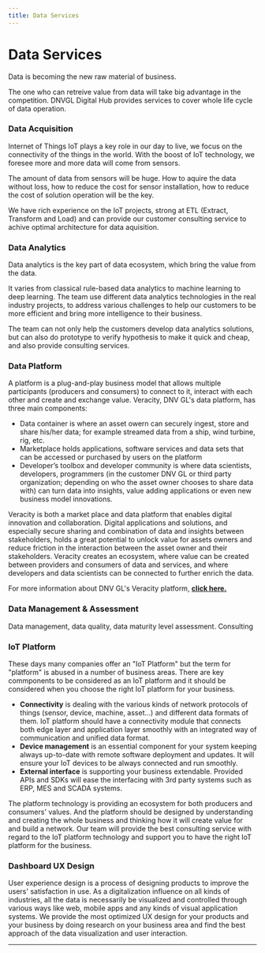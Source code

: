 ```yaml
---
title: Data Services
---
```


# Data Services
Data is becoming the new raw material of business. 

The one who can retreive value from data will take big advantage in the competition. DNVGL Digital Hub provides services to cover whole life cycle of data operation.

[//]: <> (To bring value from data needs relevant competence, it is well known the 5-V challenges of data. )

### Data Acquisition
Internet of Things IoT plays a key role in our day to live, we focus on the connectivity of the things in the world.
With the boost of IoT technology, we foresee more and more data will come from sensors. 

The amount of data from sensors will be huge. How to aquire the data without loss, how to reduce the cost for sensor installation, how to reduce the cost of solution operation will be the key.

We have rich experience on the IoT projects, strong at ETL (Extract, Transform and Load) and can provide our customer consulting service to achive optimal architecture for data aquisition.

### Data Analytics
Data analytics is the key part of data ecosystem, which bring the value from the data. 

It varies from classical rule-based data analytics to machine learning to deep learning. The team use different data analytics technologies in the real industry projects, to address various challenges to help our customers to be more efficient and bring more intelligence to their business.

The team can not only help the customers develop data analytics solutions, but can also do prototype to verify hypothesis to make it quick and cheap, and also provide consulting services.

### Data Platform
A platform is a plug-and-play business model that allows multiple participants (producers and consumers) to connect to it, interact with each other and create and exchange value. Veracity, DNV GL's data platform, has three main components:
- Data container is where an asset owern can securely ingest, store and share his/her data; for example streamed data from a ship, wind turbine, rig, etc.
- Marketplace holds applications, software services and data sets that can be accessed or purchased by users on the platform
- Developer’s toolbox and developer community is where data scientists, developers, programmers (in the customer DNV GL or third party organization; depending on who the asset owner chooses to share data with) can turn data into insights, value adding applications or even new business model innovations.

Veracity is both a market place and data platform that enables digital innovation and collaboration. 
Digital applications and solutions, and especially secure sharing and combination of data and insights between stakeholders, holds a great potential to unlock value for assets owners and reduce friction in the interaction between the asset owner and their stakeholders. Veracity creates an ecosystem, where value can be created between providers and consumers of data and services, and where developers and data scientists can be connected to further enrich the data. 

For more information about DNV GL's Veracity platform, [__click here.__](https://www.veracity.com/)

### Data Management & Assessment
Data management, data quality, data maturity level assessment. Consulting

### IoT Platform
These days many companies offer an "IoT Platform" but the term for "platform" is abused in a number of business areas. There are key commponents to be considered as an IoT platform and it should be considered when you choose the right IoT platform for your business. 

- **Connectivity** is dealing with the various kinds of network protocols of things (sensor, device, machine, asset...) and different data formats of them. IoT platform should have a connectivity module that connects both edge layer and application layer smoothly with an integrated way of communication and unified data format. 
- **Device management** is an essential component for your system keeping always up-to-date with remote software deployment and updates. It will ensure your IoT devices to be always connected and run smoothly. 
- **External interface** is supporting your business extendable. Provided APIs and SDKs will ease the interfacing with 3rd party systems such as ERP, MES and SCADA systems.

The platform technology is providing an ecosystem for both producers and consumers' values. And the platform should be designed by understanding and creating the whole business and thinking how it will create value for and build a network. 
Our team will provide the best consulting service with regard to the IoT platform technology and support you to have the right IoT platform for the business. 

### Dashboard UX Design
User experience design is a process of designing products to improve the users' satisfaction in use. As a digitalization influence on all kinds of industries, all the data is necessarily be visualized and controlled through various ways like web, mobile apps and any kinds of visual application systems. We provide the most optimized UX design for your products and your business by doing research on your business area and find the best approach of the data visualization and user interaction.

---



